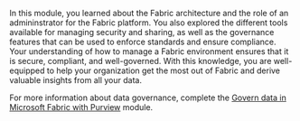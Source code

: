 In this module, you learned about the Fabric architecture and the role of an admininstrator for the Fabric platform. You also explored the different tools available for managing security and sharing, as well as the governance features that can be used to enforce standards and ensure compliance. Your understanding of how to manage a Fabric environment ensures that it is secure, compliant, and well-governed. With this knowledge, you are well-equipped to help your organization get the most out of Fabric and derive valuable insights from all your data.

For more information about data governance, complete the [Govern data in Microsoft Fabric with Purview](/training/modules/fabric-data-governance-purview/) module.
